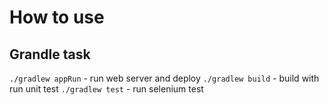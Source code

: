 # How to use

## Grandle task

`./gradlew appRun` - run web server and deploy
`./gradlew build` - build with run unit test
`./gradlew test` - run selenium test


